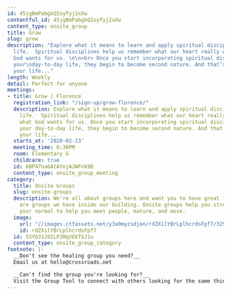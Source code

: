 ```yaml
---
id: 45jgBmPabgkQIoyTyj2xXw
contentful_id: 45jgBmPabgkQIoyTyj2xXw
content_type: onsite_group
title: Grow
slug: grow
description: "Explore what it means to learn and apply spiritual disciplines to your
  life.  Spiritual disciplines help us remember what our heart really wants, and what
  God wants for us. \n\n<br> Once you start incorporating spiritual disciplines into
  your\nday-to-day life, they begin to become second nature. And that’s what changes
  your life..."
length: Weekly
detail: Perfect for anyone
meetings:
- title: Grow | Florence
  registration_link: "/sign-up/grow-florence/"
  description: Explore what it means to learn and apply spiritual disciplines to your
    life.  Spiritual disciplines help us remember what our heart really wants, and
    what God wants for us. Once you start incorporating spiritual disciplines into
    your day-to-day life, they begin to become second nature. And that’s what changes
    your life...
  starts_at: '2020-02-13'
  meeting_time: 6:30PM
  room: Elementary G
  childcare: true
  id: 6BP47oa6AtAYnjAJWFnk9Q
  content_type: onsite_group_meeting
category:
  title: Onsite Groups
  slug: onsite-groups
  description: We're all about groups here and want you to have great friends. Below
    are groups we have inside our building. Onsite groups help you stretch beyond
    your normal to help you meet people, mature, and move.
  image:
    url: "//images.ctfassets.net/y3a9myzsdjan/rdZXilYBrLplhcrdsFpf7/329eaeb6b476852a1f7ae33cd2b10679/onsite-groups.jpg"
    id: rdZXilYBrLplhcrdsFpf7
  id: 5SYb31J9ILP2MqVEKTSJ1u
  content_type: onsite_group_category
footnote: |-
  __Don't see the healing group you need?__
  Email us at hello@crossroads.net

  __Can't find the group you're looking for?__
  Visit the Group Tool to connect with others looking for the same thing.
---
```


